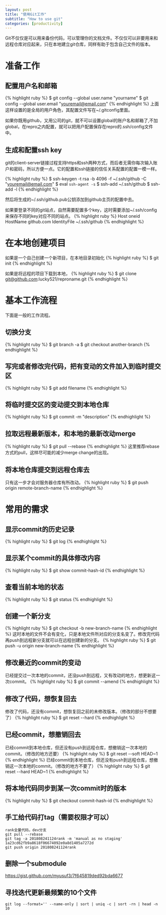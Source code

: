 ```yaml
---
layout: post
title: "使用Git工作"
subtitle: "How to use git"
categories: [productivity]
---
```


Git不仅仅是可以用来备份代码，可以管理你的文档文件。不仅仅可以非要用来和远程仓库对应起来，只在本地建立git仓库，同样有助于包含自己文件的版本。

# 准备工作

## 配置用户名和邮箱

{% highlight ruby %}
$ git config --global user.name "yourname"
$ git config --global user.email "youremail@email.com"
{% endhighlight %}
上面这样设置的是全局的用户角色，其配置文件写在~/.gitconfig里面。

如果你既用github，又用公司的git，就不可以设置global的账户名和邮箱了,不加global，在repro之内配置，就可以把用户配置保存在repro的.ssh/config文件中。

## 生成和配置ssh key

git的client-server链接过程支持https和ssh两种方式，而后者无需你每次输入账户和密码，所以方便一点。它的配置和ssh链接的信任关系配置的配置一模一样。

{% highlight ruby %}
$ ssh-keygen -t rsa -b 4096  -f ~/.ssh/github  -C "youremail@email.com"
$ eval `ssh-agent -s`
$ ssh-add ~/.ssh/github
$ ssh-add -l
{% endhighlight %}

然后将生成的~/.ssh/github.pub公钥添加到github主页的配置中去。

如果要登录不同的git站点，自然需要配置多个key，这时需要添加~/.ssh/config来保存不同的key对应不同的站点。
{% highlight ruby %}
Host oneid
	HostName github.com
	IdentityFile ~/.ssh/github
{% endhighlight %}


# 在本地创建项目
如果是一个自己创建一个新项目，在本地目录初始化
{% highlight ruby %}
$ git init
{% endhighlight %}

如果是将远程的项目下载到本地，
{% highlight ruby %}
$ git clone git@github.com:lucky521/reproname.git
{% endhighlight %}

# 基本工作流程

下面是一般的工作流程。

## 切换分支
{% highlight ruby %}
$ git branch -a
$ git checkout another-branch
{% endhighlight %}

## 写完或者修改完代码，把有变动的文件加入到临时提交区
{% highlight ruby %}
$ git add filename
{% endhighlight %}

## 将临时提交区的变动提交到本地仓库
{% highlight ruby %}
$ git commit -m "description"
{% endhighlight %}

## 拉取远程最新版本，和本地的最新改动merge
{% highlight ruby %}
$ git pull --rebase
{% endhighlight %}
这里推荐rebase方式的pull，这样尽可能的减少merge change的出现。

## 将本地仓库提交到远程仓库去
只有这一步才会对服务器仓库有所改动。
{% highlight ruby %}
$ git push origin remote-branch-name
{% endhighlight %}


# 常用的需求

## 显示commit的历史记录
{% highlight ruby %}
$ git log
{% endhighlight %}

## 显示某个commit的具体修改内容
{% highlight ruby %}
$ git show commit-hash-id
{% endhighlight %}

## 查看当前本地的状态
{% highlight ruby %}
$ git status
{% endhighlight %}

## 创建一个新分支
{% highlight ruby %}
$ git checkout -b new-branch-name
{% endhighlight %}
这时本地的文件不会有变化，只是本地文件所对应的分支名变了。修改完代码再push到远程新分支就可以在远程创建新的分支。
{% highlight ruby %}
$ git push -u origin new-branch-name
{% endhighlight %}

## 修改最近的commit的变动
已经提交过一次本地的commit，还没push到远程，又有改动的地方，想更新这一次commit。
{% highlight ruby %}
$ git commit --amend
{% endhighlight %}

## 修改了代码，想恢复回去
修改了代码，还没有commit，想恢复回之前的未修改版本。（修改的部分不想要了）
{% highlight ruby %}
$ git reset --hard
{% endhighlight %}

## 已经commit，想撤销回去
已经commit到本地仓库，但还没有push到远程仓库，想撤销这一次本地的commit。（修改的地方还要）
{% highlight ruby %}
$ git reset --soft HEAD~1
{% endhighlight %}
已经commit到本地仓库，但还没有push到远程仓库，想撤销这一次本地的commit。（修改的地方不要了）
{% highlight ruby %}
$ git reset --hard HEAD~1
{% endhighlight %}

## 将本地代码同步到某一次commit时的版本
{% highlight ruby %}
$ git checkout commit-hash-id
{% endhighlight %}


## 手工给代码打tag（需要权限才可以）
```
rank全量代码，dev分支
git pull --rebase
git tag -a 201808241124rank -m 'manual as no staging' 1a23cd62fb9a8618f06674092e0a8d1405a7272d
git push origin 201808241124rank
```


## 删除一个submodule
https://gist.github.com/myusuf3/7f645819ded92bda6677



## 寻找迭代更新最频繁的10个文件

```
git log --format='' --name-only | sort | uniq -c | sort -rn | head -n 10 
```






